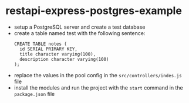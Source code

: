 # restapi-express-postgres-example

* setup a PostgreSQL server and create a test database
* create a table named test with the following sentence:
  ```
  CREATE TABLE notes (
    id SERIAL PRIMARY KEY,
    title character varying(100),
    description character varying(100)
  );
  ```
* replace the values in the pool config in the `src/controllers/indes.js` file
* install the modules and run the project with the `start` command in the `package.json` file
